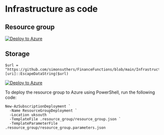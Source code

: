 # Infrastructure as code

## Resource group
[![Deploy to Azure](https://aka.ms/deploytoazurebutton)](https://portal.azure.com/#create/Microsoft.Template/uri/https%3A%2F%2Fraw.githubusercontent.com%2Fsimonsuthers%2FFinanceFunctions%2Fmain%2FInfrastructure%2Fresource_group%2Fresource_group.json)

## Storage

```
$url = "https://github.com/simonsuthers/FinanceFunctions/blob/main/Infrastructure/storage/storage.json"
[uri]::EscapeDataString($url)
```

[![Deploy to Azure](https://aka.ms/deploytoazurebutton)](https://portal.azure.com/#create/Microsoft.Template/uri/https%3A%2F%2Fgithub.com%2Fsimonsuthers%2FFinanceFunctions%2Fblob%2Fmain%2FInfrastructure%2Fstorage%2Fstorage.json)


To deploy the resource group to Azure using PowerShell, run the following code:
```
New-AzSubscriptionDeployment `
  -Name ResourceGroupDeployment `
  -Location uksouth `
  -TemplateFile .resource_group/resource_group.json `
  -TemplateParameterFile .resource_group/resource_group.parameters.json
```


